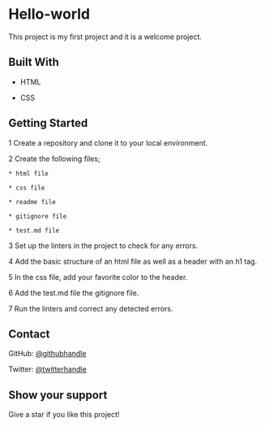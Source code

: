 # Hello-world

This project is my first project and it is a welcome project.

## Built With
* HTML

* CSS

## Getting Started
1 Create a repository and clone it to your local environment.

2 Create the following files;

    * html file
    
    * css file
    
    * readme file
    
    * gitignore file
    
    * test.md file
    
3 Set up the linters in the project to check for any errors.

4 Add the basic structure of an html file as well as a header with an h1 tag.

5 In the css file, add your favorite color to the header.

6 Add the test.md file the gitignore file.

7 Run the linters and correct any detected errors.

## Contact
GitHub: [@githubhandle](https://github.com/kemigabocatherine)

Twitter: [@twitterhandle](https://twitter.com/catherinek205)

## Show your support
Give a star if you like this project!
